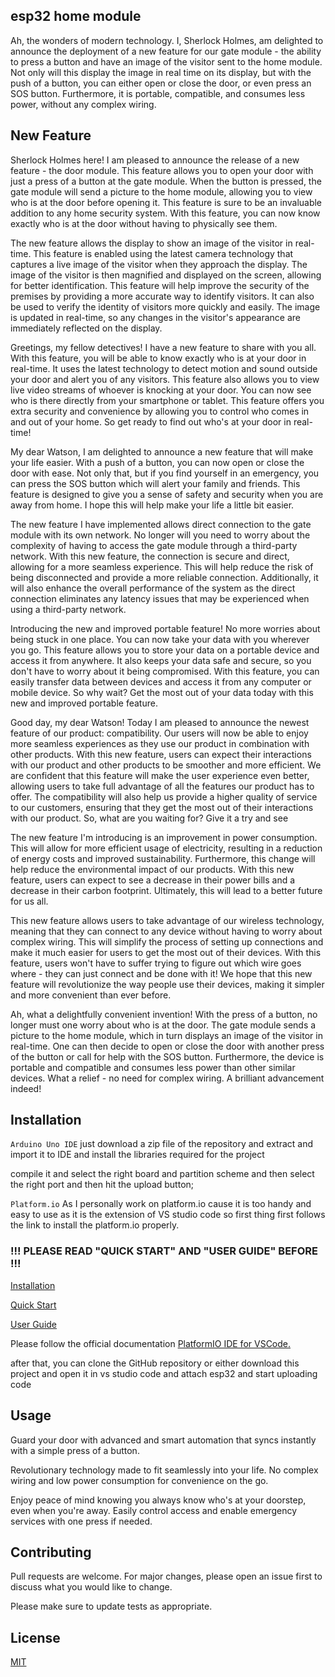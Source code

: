 ## esp32 home module
Ah, the wonders of modern technology. I, Sherlock Holmes, am delighted to announce the deployment of a new feature for our gate module - the ability to press a button and have an image of the visitor sent to the home module. Not only will this display the image in real time on its display, but with the push of a button, you can either open or close the door, or even press an SOS button. Furthermore, it is portable, compatible, and consumes less power, without any complex wiring.
## New Feature
Sherlock Holmes here! I am pleased to announce the release of a new feature - the door module. This feature allows you to open your door with just a press of a button at the gate module. When the button is pressed, the gate module will send a picture to the home module, allowing you to view who is at the door before opening it. This feature is sure to be an invaluable addition to any home security system. With this feature, you can now know exactly who is at the door without having to physically see them.

The new feature allows the display to show an image of the visitor in real-time. This feature is enabled using the latest camera technology that captures a live image of the visitor when they approach the display. The image of the visitor is then magnified and displayed on the screen, allowing for better identification. This feature will help improve the security of the premises by providing a more accurate way to identify visitors. It can also be used to verify the identity of visitors more quickly and easily. The image is updated in real-time, so any changes in the visitor's appearance are immediately reflected on the display.

Greetings, my fellow detectives! I have a new feature to share with you all. With this feature, you will be able to know exactly who is at your door in real-time. It uses the latest technology to detect motion and sound outside your door and alert you of any visitors. This feature also allows you to view live video streams of whoever is knocking at your door. You can now see who is there directly from your smartphone or tablet. This feature offers you extra security and convenience by allowing you to control who comes in and out of your home. So get ready to find out who's at your door in real-time!

My dear Watson, I am delighted to announce a new feature that will make your life easier. With a push of a button, you can now open or close the door with ease. Not only that, but if you find yourself in an emergency, you can press the SOS button which will alert your family and friends. This feature is designed to give you a sense of safety and security when you are away from home. I hope this will help make your life a little bit easier.

The new feature I have implemented allows direct connection to the gate module with its own network. No longer will you need to worry about the complexity of having to access the gate module through a third-party network. With this new feature, the connection is secure and direct, allowing for a more seamless experience. This will help reduce the risk of being disconnected and provide a more reliable connection. Additionally, it will also enhance the overall performance of the system as the direct connection eliminates any latency issues that may be experienced when using a third-party network.

Introducing the new and improved portable feature! No more worries about being stuck in one place. You can now take your data with you wherever you go. This feature allows you to store your data on a portable device and access it from anywhere. It also keeps your data safe and secure, so you don't have to worry about it being compromised. With this feature, you can easily transfer data between devices and access it from any computer or mobile device. So why wait? Get the most out of your data today with this new and improved portable feature.

Good day, my dear Watson! Today I am pleased to announce the newest feature of our product: compatibility. Our users will now be able to enjoy more seamless experiences as they use our product in combination with other products. With this new feature, users can expect their interactions with our product and other products to be smoother and more efficient. We are confident that this feature will make the user experience even better, allowing users to take full advantage of all the features our product has to offer. The compatibility will also help us provide a higher quality of service to our customers, ensuring that they get the most out of their interactions with our product. So, what are you waiting for? Give it a try and see

The new feature I'm introducing is an improvement in power consumption. This will allow for more efficient usage of electricity, resulting in a reduction of energy costs and improved sustainability. Furthermore, this change will help reduce the environmental impact of our products. With this new feature, users can expect to see a decrease in their power bills and a decrease in their carbon footprint. Ultimately, this will lead to a better future for us all.

This new feature allows users to take advantage of our wireless technology, meaning that they can connect to any device without having to worry about complex wiring. This will simplify the process of setting up connections and make it much easier for users to get the most out of their devices. With this feature, users won't have to suffer trying to figure out which wire goes where - they can just connect and be done with it! We hope that this new feature will revolutionize the way people use their devices, making it simpler and more convenient than ever before.

Ah, what a delightfully convenient invention! With the press of a button, no longer must one worry about who is at the door. The gate module sends a picture to the home module, which in turn displays an image of the visitor in real-time. One can then decide to open or close the door with another press of the button or call for help with the SOS button. Furthermore, the device is portable and compatible and consumes less power than other similar devices. What a relief - no need for complex wiring. A brilliant advancement indeed!

## Installation
```Arduino Uno IDE```
just download a zip file of the repository and extract and import it to IDE and install the libraries required for the project

compile it and select the right board and partition scheme and then select the right port and then hit the upload button;

```Platform.io```
As I personally work on platform.io cause it is too handy and easy to use as it is the extension of VS studio code so first thing first follows the link to install the platform.io properly.



### !!! PLEASE READ "QUICK START" AND "USER GUIDE" BEFORE !!!

[Installation](http://docs.platformio.org/page/ide/vscode.html)

[Quick Start]()

[User Guide]()

Please follow the official documentation [PlatformIO IDE for VSCode.](http://docs.platformio.org/page/ide/vscode.html)



after that, you can clone the GitHub repository or either download this project and open it in vs studio code and attach esp32 and start uploading code 




## Usage
Guard your door with advanced and smart automation that syncs instantly with a simple press of a button.

Revolutionary technology made to fit seamlessly into your life. No complex wiring and low power consumption for convenience on the go.

Enjoy peace of mind knowing you always know who's at your doorstep, even when you're away. Easily control access and enable emergency services with one press if needed.


## Contributing

Pull requests are welcome. For major changes, please open an issue first
to discuss what you would like to change.

Please make sure to update tests as appropriate.

## License
[MIT](LICENSE.md)
